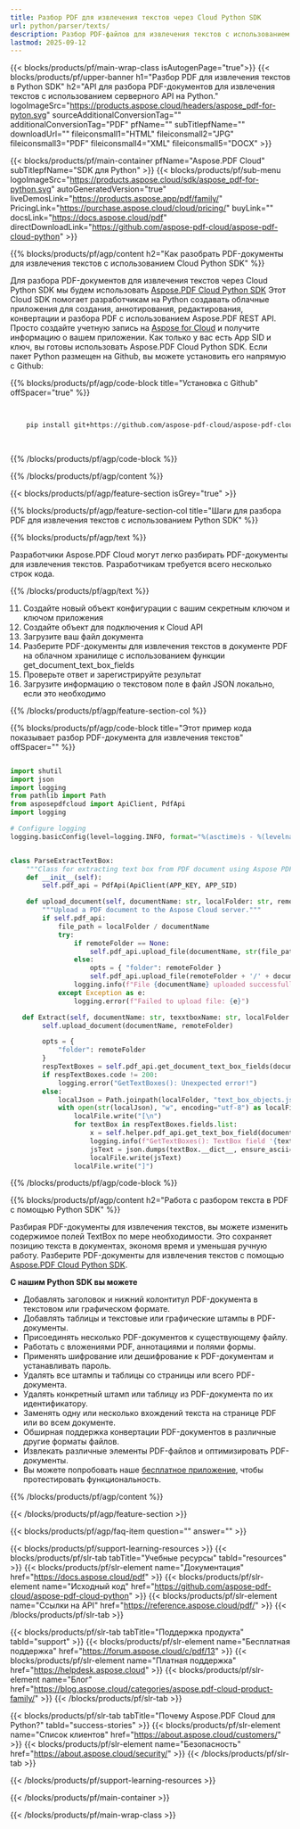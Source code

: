 ```yaml
---
title: Разбор PDF для извлечения текстов через Cloud Python SDK
url: python/parser/texts/
description: Разбор PDF-файлов для извлечения текстов с использованием Aspose.PDF Cloud SDK для Python. Улучшите обнаруживаемость и индексацию.
lastmod: 2025-09-12
---
```


{{< blocks/products/pf/main-wrap-class isAutogenPage="true">}}
{{< blocks/products/pf/upper-banner h1="Разбор PDF для извлечения текстов в Python SDK" h2="API для разбора PDF-документов для извлечения текстов с использованием серверного API на Python." logoImageSrc="https://products.aspose.cloud/headers/aspose_pdf-for-pyton.svg" sourceAdditionalConversionTag="" additionalConversionTag="PDF" pfName="" subTitlepfName="" downloadUrl="" fileiconsmall1="HTML" fileiconsmall2="JPG" fileiconsmall3="PDF" fileiconsmall4="XML" fileiconsmall5="DOCX" >}}

{{< blocks/products/pf/main-container pfName="Aspose.PDF Cloud" subTitlepfName="SDK для Python" >}}
{{< blocks/products/pf/sub-menu logoImageSrc="https://products.aspose.cloud/sdk/aspose_pdf-for-python.svg"
autoGeneratedVersion="true"
liveDemosLink="https://products.aspose.app/pdf/family/" PricingLink="https://purchase.aspose.cloud/cloud/pricing/" buyLink="" docsLink="https://docs.aspose.cloud/pdf"  directDownloadLink="https://github.com/aspose-pdf-cloud/aspose-pdf-cloud-python" >}}

{{% blocks/products/pf/agp/content h2="Как разобрать PDF-документы для извлечения текстов с использованием Cloud Python SDK" %}}

Для разбора PDF-документов для извлечения текстов через Cloud Python SDK мы будем использовать
[Aspose.PDF Cloud Python SDK](https://products.aspose.cloud/pdf/python/)
Этот Cloud SDK помогает разработчикам на Python создавать облачные приложения для создания, аннотирования, редактирования, конвертации и разбора PDF с использованием Aspose.PDF REST API. Просто создайте учетную запись на [Aspose for Cloud](https://dashboard.aspose.cloud/#/apps) и получите информацию о вашем приложении. Как только у вас есть App SID и ключ, вы готовы использовать Aspose.PDF Cloud Python SDK. Если пакет Python размещен на Github, вы можете установить его напрямую с Github:

{{% blocks/products/pf/agp/code-block title="Установка с Github" offSpacer="true" %}}

```bash

     
    pip install git+https://github.com/aspose-pdf-cloud/aspose-pdf-cloud-python.git
     
     

```
{{% /blocks/products/pf/agp/code-block %}}

{{% /blocks/products/pf/agp/content %}}

{{< blocks/products/pf/agp/feature-section isGrey="true" >}}

{{% blocks/products/pf/agp/feature-section-col title="Шаги для разбора PDF для извлечения текстов с использованием Python SDK" %}}

{{% blocks/products/pf/agp/text %}}

Разработчики Aspose.PDF Cloud могут легко разбирать PDF-документы для извлечения текстов. Разработчикам требуется всего несколько строк кода.

{{% /blocks/products/pf/agp/text %}}

11. Создайте новый объект конфигурации с вашим секретным ключом и ключом приложения
1. Создайте объект для подключения к Cloud API
1. Загрузите ваш файл документа
1. Разберите PDF-документы для извлечения текстов в документе PDF на облачном хранилище с использованием функции get_document_text_box_fields
1. Проверьте ответ и зарегистрируйте результат
1. Загрузите информацию о текстовом поле в файл JSON локально, если это необходимо

{{% /blocks/products/pf/agp/feature-section-col %}}

{{% blocks/products/pf/agp/code-block title="Этот пример кода показывает разбор PDF-документа для извлечения текстов" offSpacer="" %}}

```python

import shutil
import json
import logging
from pathlib import Path
from asposepdfcloud import ApiClient, PdfApi
import logging

# Configure logging
logging.basicConfig(level=logging.INFO, format="%(asctime)s - %(levelname)s - %(message)s")


class ParseExtractTextBox:
    """Class for extracting text box from PDF document using Aspose PDF Cloud API."""
    def __init__(self):
        self.pdf_api = PdfApi(ApiClient(APP_KEY, APP_SID)

    def upload_document(self, documentName: str, localFolder: str, remoteFolder: str):
        """Upload a PDF document to the Aspose Cloud server."""
        if self.pdf_api:
            file_path = localFolder / documentName
            try:
                if remoteFolder == None:
                    self.pdf_api.upload_file(documentName, str(file_path))
                else:
                    opts = { "folder": remoteFolder }
                    self.pdf_api.upload_file(remoteFolder + '/' + documentName, file_path)
                logging.info(f"File {documentName} uploaded successfully.")
            except Exception as e:
                logging.error(f"Failed to upload file: {e}")

   def Extract(self, documentName: str, texxtboxName: str, localFolder: Path, remoteFolder: Path):
        self.upload_document(documentName, remoteFolder)

        opts = {
            "folder": remoteFolder
        }
        respTextBoxes = self.pdf_api.get_document_text_box_fields(documentName, **opts)
        if respTextBoxes.code != 200:
            logging.error("GetTextBoxes(): Unexpected error!")
        else:
            localJson = Path.joinpath(localFolder, "text_box_objects.json")
            with open(str(localJson), "w", encoding="utf-8") as localFile:
                localFile.write("[\n")
                for textBox in respTextBoxes.fields.list:
                    x = self.helper.pdf_api.get_text_box_field(documentName, )
                    logging.info(f"GetTextBoxes(): TextBox field '{textBox.full_name}' successfully extracted from the document '{documentName}'.")
                    jsText = json.dumps(textBox.__dict__, ensure_ascii=False, default=str, indent=4) +",\n\n"
                    localFile.write(jsText)
                localFile.write("]")

```

{{% /blocks/products/pf/agp/code-block %}}

{{% blocks/products/pf/agp/content h2="Работа с разбором текста в PDF с помощью Python SDK" %}}

Разбирая PDF-документы для извлечения текстов, вы можете изменить содержимое полей TextBox по мере необходимости. Это сохраняет позицию текста в документах, экономя время и уменьшая ручную работу.
Разберите PDF-документы для извлечения текстов с помощью [Aspose.PDF Cloud Python SDK](https://products.aspose.cloud/pdf/python/).

**С нашим Python SDK вы можете**

+ Добавлять заголовок и нижний колонтитул PDF-документа в текстовом или графическом формате.
+ Добавлять таблицы и текстовые или графические штампы в PDF-документы.
+ Присоединять несколько PDF-документов к существующему файлу.
+ Работать с вложениями PDF, аннотациями и полями формы.
+ Применять шифрование или дешифрование к PDF-документам и устанавливать пароль.
+ Удалять все штампы и таблицы со страницы или всего PDF-документа.
+ Удалять конкретный штамп или таблицу из PDF-документа по их идентификатору.
+ Заменять одну или несколько вхождений текста на странице PDF или во всем документе.
+ Обширная поддержка конвертации PDF-документов в различные другие форматы файлов.
+ Извлекать различные элементы PDF-файлов и оптимизировать PDF-документы.
+ Вы можете попробовать наше [бесплатное приложение](https://products.aspose.app/pdf/), чтобы протестировать функциональность.

{{% /blocks/products/pf/agp/content %}}

{{< /blocks/products/pf/agp/feature-section >}}

{{< blocks/products/pf/agp/faq-item question="" answer="" >}}

{{< blocks/products/pf/support-learning-resources >}}
{{< blocks/products/pf/slr-tab tabTitle="Учебные ресурсы" tabId="resources" >}}
{{< blocks/products/pf/slr-element name="Документация" href="https://docs.aspose.cloud/pdf" >}}
{{< blocks/products/pf/slr-element name="Исходный код" href="https://github.com/aspose-pdf-cloud/aspose-pdf-cloud-python" >}}
{{< blocks/products/pf/slr-element name="Ссылки на API" href="https://reference.aspose.cloud/pdf/" >}}
{{< /blocks/products/pf/slr-tab >}}

{{< blocks/products/pf/slr-tab tabTitle="Поддержка продукта" tabId="support" >}}
{{< blocks/products/pf/slr-element name="Бесплатная поддержка" href="https://forum.aspose.cloud/c/pdf/13" >}}
{{< blocks/products/pf/slr-element name="Платная поддержка" href="https://helpdesk.aspose.cloud" >}}
{{< blocks/products/pf/slr-element name="Блог" href="https://blog.aspose.cloud/categories/aspose.pdf-cloud-product-family/" >}}
{{< /blocks/products/pf/slr-tab >}}

{{< blocks/products/pf/slr-tab tabTitle="Почему Aspose.PDF Cloud для Python?" tabId="success-stories" >}}
{{< blocks/products/pf/slr-element name="Список клиентов" href="https://about.aspose.cloud/customers/" >}}
{{< blocks/products/pf/slr-element name="Безопасность" href="https://about.aspose.cloud/security/" >}}
{{< /blocks/products/pf/slr-tab >}}

{{< /blocks/products/pf/support-learning-resources >}}

{{< /blocks/products/pf/main-container >}}

{{< /blocks/products/pf/main-wrap-class >}}



